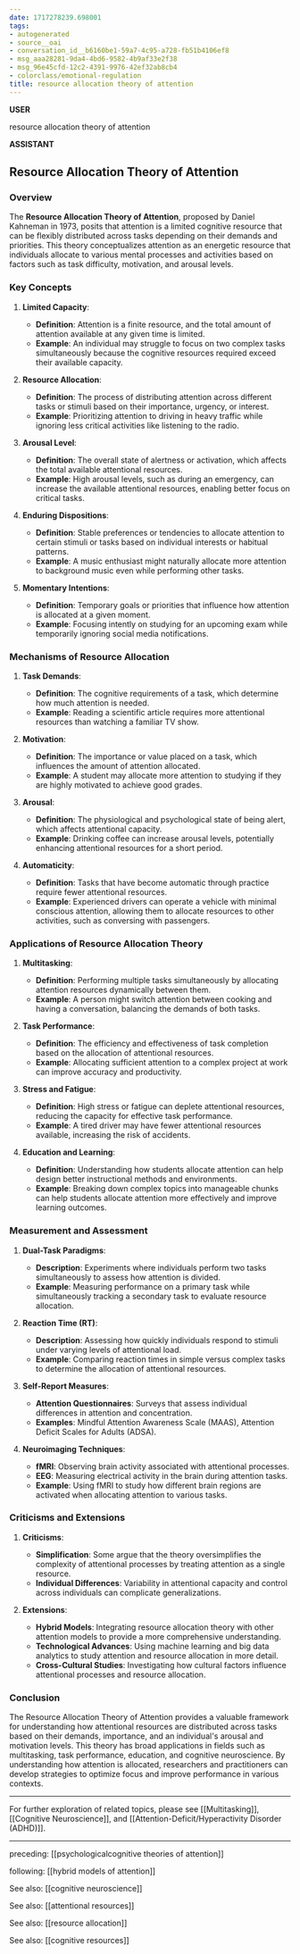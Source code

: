 ```yaml
---
date: 1717278239.698001
tags:
- autogenerated
- source__oai
- conversation_id__b6160be1-59a7-4c95-a728-fb51b4106ef8
- msg_aaa28281-9da4-4bd6-9582-4b9af33e2f38
- msg_96e45cfd-12c2-4391-9976-42ef32ab8cb4
- colorclass/emotional-regulation
title: resource allocation theory of attention
---
```


**USER**

resource allocation theory of attention


**ASSISTANT**

## Resource Allocation Theory of Attention

### Overview

The **Resource Allocation Theory of Attention**, proposed by Daniel Kahneman in 1973, posits that attention is a limited cognitive resource that can be flexibly distributed across tasks depending on their demands and priorities. This theory conceptualizes attention as an energetic resource that individuals allocate to various mental processes and activities based on factors such as task difficulty, motivation, and arousal levels.

### Key Concepts

1. **Limited Capacity**:
    - **Definition**: Attention is a finite resource, and the total amount of attention available at any given time is limited.
    - **Example**: An individual may struggle to focus on two complex tasks simultaneously because the cognitive resources required exceed their available capacity.

2. **Resource Allocation**:
    - **Definition**: The process of distributing attention across different tasks or stimuli based on their importance, urgency, or interest.
    - **Example**: Prioritizing attention to driving in heavy traffic while ignoring less critical activities like listening to the radio.

3. **Arousal Level**:
    - **Definition**: The overall state of alertness or activation, which affects the total available attentional resources.
    - **Example**: High arousal levels, such as during an emergency, can increase the available attentional resources, enabling better focus on critical tasks.

4. **Enduring Dispositions**:
    - **Definition**: Stable preferences or tendencies to allocate attention to certain stimuli or tasks based on individual interests or habitual patterns.
    - **Example**: A music enthusiast might naturally allocate more attention to background music even while performing other tasks.

5. **Momentary Intentions**:
    - **Definition**: Temporary goals or priorities that influence how attention is allocated at a given moment.
    - **Example**: Focusing intently on studying for an upcoming exam while temporarily ignoring social media notifications.

### Mechanisms of Resource Allocation

1. **Task Demands**:
    - **Definition**: The cognitive requirements of a task, which determine how much attention is needed.
    - **Example**: Reading a scientific article requires more attentional resources than watching a familiar TV show.

2. **Motivation**:
    - **Definition**: The importance or value placed on a task, which influences the amount of attention allocated.
    - **Example**: A student may allocate more attention to studying if they are highly motivated to achieve good grades.

3. **Arousal**:
    - **Definition**: The physiological and psychological state of being alert, which affects attentional capacity.
    - **Example**: Drinking coffee can increase arousal levels, potentially enhancing attentional resources for a short period.

4. **Automaticity**:
    - **Definition**: Tasks that have become automatic through practice require fewer attentional resources.
    - **Example**: Experienced drivers can operate a vehicle with minimal conscious attention, allowing them to allocate resources to other activities, such as conversing with passengers.

### Applications of Resource Allocation Theory

1. **Multitasking**:
    - **Definition**: Performing multiple tasks simultaneously by allocating attention resources dynamically between them.
    - **Example**: A person might switch attention between cooking and having a conversation, balancing the demands of both tasks.

2. **Task Performance**:
    - **Definition**: The efficiency and effectiveness of task completion based on the allocation of attentional resources.
    - **Example**: Allocating sufficient attention to a complex project at work can improve accuracy and productivity.

3. **Stress and Fatigue**:
    - **Definition**: High stress or fatigue can deplete attentional resources, reducing the capacity for effective task performance.
    - **Example**: A tired driver may have fewer attentional resources available, increasing the risk of accidents.

4. **Education and Learning**:
    - **Definition**: Understanding how students allocate attention can help design better instructional methods and environments.
    - **Example**: Breaking down complex topics into manageable chunks can help students allocate attention more effectively and improve learning outcomes.

### Measurement and Assessment

1. **Dual-Task Paradigms**:
    - **Description**: Experiments where individuals perform two tasks simultaneously to assess how attention is divided.
    - **Example**: Measuring performance on a primary task while simultaneously tracking a secondary task to evaluate resource allocation.

2. **Reaction Time (RT)**:
    - **Description**: Assessing how quickly individuals respond to stimuli under varying levels of attentional load.
    - **Example**: Comparing reaction times in simple versus complex tasks to determine the allocation of attentional resources.

3. **Self-Report Measures**:
    - **Attention Questionnaires**: Surveys that assess individual differences in attention and concentration.
    - **Examples**: Mindful Attention Awareness Scale (MAAS), Attention Deficit Scales for Adults (ADSA).

4. **Neuroimaging Techniques**:
    - **fMRI**: Observing brain activity associated with attentional processes.
    - **EEG**: Measuring electrical activity in the brain during attention tasks.
    - **Example**: Using fMRI to study how different brain regions are activated when allocating attention to various tasks.

### Criticisms and Extensions

1. **Criticisms**:
    - **Simplification**: Some argue that the theory oversimplifies the complexity of attentional processes by treating attention as a single resource.
    - **Individual Differences**: Variability in attentional capacity and control across individuals can complicate generalizations.

2. **Extensions**:
    - **Hybrid Models**: Integrating resource allocation theory with other attention models to provide a more comprehensive understanding.
    - **Technological Advances**: Using machine learning and big data analytics to study attention and resource allocation in more detail.
    - **Cross-Cultural Studies**: Investigating how cultural factors influence attentional processes and resource allocation.

### Conclusion

The Resource Allocation Theory of Attention provides a valuable framework for understanding how attentional resources are distributed across tasks based on their demands, importance, and an individual's arousal and motivation levels. This theory has broad applications in fields such as multitasking, task performance, education, and cognitive neuroscience. By understanding how attention is allocated, researchers and practitioners can develop strategies to optimize focus and improve performance in various contexts.

---

For further exploration of related topics, please see [[Multitasking]], [[Cognitive Neuroscience]], and [[Attention-Deficit/Hyperactivity Disorder (ADHD)]].


---

preceding: [[psychologicalcognitive theories of attention]]  


following: [[hybrid models of attention]]

See also: [[cognitive neuroscience]]


See also: [[attentional resources]]


See also: [[resource allocation]]


See also: [[cognitive resources]]